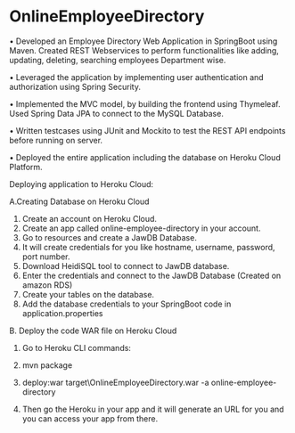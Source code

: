 # OnlineEmployeeDirectory

•	Developed an Employee Directory Web Application in SpringBoot using Maven. Created REST Webservices to perform functionalities like adding, updating, deleting, searching employees Department wise.

• Leveraged the application by implementing user authentication and authorization using Spring Security.

•	Implemented the MVC model, by building the frontend using Thymeleaf. Used Spring Data JPA to connect to the MySQL Database.

• Written testcases using JUnit and Mockito to test the REST API endpoints before running on server.

• Deployed the entire application including the database on Heroku Cloud Platform.






Deploying application to Heroku Cloud:

A.Creating Database on Heroku Cloud
1. Create an account on Heroku Cloud.
2. Create an app called online-employee-directory in your account.
3. Go to resources and create a JawDB Database.
4. It will create credentials for you like hostname, username, password, port number.
5. Download HeidiSQL tool to connect to JawDB database.
6. Enter the credentials and connect to the JawDB Database (Created on amazon RDS)
7. Create your tables on the database.
8. Add the database credentials to your SpringBoot code in application.properties


B. Deploy the code WAR file on Heroku Cloud
1. Go to Heroku CLI
commands: 
2. mvn package
3. deploy:war target\OnlineEmployeeDirectory.war -a online-employee-directory

4. Then go the Heroku in your app and it will generate an URL for you and you can access your app from there.
